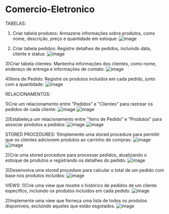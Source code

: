 # Comercio-Eletronico

TABELAS:

1) Criar tabela produtos: Armazene informações sobre produtos, como nome, descrição, preço e quantidade em estoque:
![image](https://github.com/fabianor135/Comercio-Eletronico/assets/84815028/e0591e61-ade7-496c-8346-e1013e1439cf)

2) Criar tabela pedidos: Registre detalhes de pedidos, incluindo data, cliente e status:
 ![image](https://github.com/fabianor135/Comercio-Eletronico/assets/84815028/9490920e-a4d4-423d-84ff-bbb95bd68329)

3)Criar tabela clientes: Mantenha informações dos clientes, como nome, endereço de entrega e informações de contato:
![image](https://github.com/fabianor135/Comercio-Eletronico/assets/84815028/0184ae8f-2cbb-4279-bd8d-9b8b94a65b46)

4)Itens de Pedido: Registre os produtos incluídos em cada pedido, junto com a quantidade:
![image](https://github.com/fabianor135/Comercio-Eletronico/assets/84815028/437e15e6-357f-4cd0-ae2d-e96779f643cd)

RELACIONAMENTOS:

1)Crie um relacionamento entre "Pedidos" e "Clientes" para rastrear os pedidos de cada cliente:
![image](https://github.com/fabianor135/Comercio-Eletronico/assets/84815028/c13fea4f-1d3d-44e2-8583-543cde10a228)
![image](https://github.com/fabianor135/Comercio-Eletronico/assets/84815028/a994e499-5df0-4569-b9f6-fde2b1175622)

2)Estabeleça um relacionamento entre "Itens de Pedido" e "Produtos" para associar produtos a pedidos:
![image](https://github.com/fabianor135/Comercio-Eletronico/assets/84815028/229393a6-37ae-4fc4-83d9-5d073ae0ef97)
![image](https://github.com/fabianor135/Comercio-Eletronico/assets/84815028/89ede310-c7c9-45b3-b735-45f30067d8d7)


STORED PROCEDURES:
1)Implemente uma stored procedure para permitir que os clientes adicionem produtos ao carrinho de compras:
![image](https://github.com/fabianor135/Comercio-Eletronico/assets/84815028/79fda56c-78dd-4059-bcdb-73432a4a4c3e)
![image](https://github.com/fabianor135/Comercio-Eletronico/assets/84815028/1453a5b8-fc31-42b2-99d2-eb739b9b83d2)

2)Crie uma stored procedure para processar pedidos, atualizando o estoque de produtos e registrando os detalhes do pedido:
![image](https://github.com/fabianor135/Comercio-Eletronico/assets/84815028/af8faafe-342d-42a7-8fba-8b660453c39e)


3)Desenvolva uma stored procedure para calcular o total de um pedido com base nos produtos incluídos:
![image](https://github.com/fabianor135/Comercio-Eletronico/assets/84815028/7e54cc4f-9c4c-4bb1-a031-a56e3d41e11b)

VIEWS:
1)Crie uma view que mostre o histórico de pedidos de um cliente específico, incluindo os produtos incluídos em cada pedido:
![image](https://github.com/fabianor135/Comercio-Eletronico/assets/84815028/dc4afa36-0c27-40de-b088-4bbc5d33bc8e)

2)Implemente uma view que forneça uma lista de todos os produtos disponíveis, excluindo aqueles que estão esgotados.
![image](https://github.com/fabianor135/Comercio-Eletronico/assets/84815028/8bc6e5ec-e90a-4289-bb9a-d690a708c0d3)















